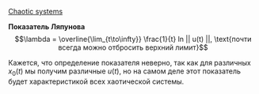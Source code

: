 [Chaotic systems](Chaotic%20systems.md)

**Показатель Ляпунова**  $$\lambda = \overline{\lim_{t\to\infty}} \frac{1}{t} ln || u(t) ||, \text{почти всегда можно отбросить верхний лимит}$$

Кажется, что определение показателя неверно, так как для различных $x_0(t)$ мы получим различные $u(t)$, но на самом деле этот показатель будет характеристикой всех хаотической системы.  